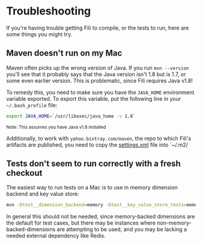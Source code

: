 Troubleshooting
===============

If you're having trouble getting Fili to compile, or the tests to run, here are some things you might try.

Maven doesn't run on my Mac
---------------------------

Maven often picks up the wrong version of Java. If you run `mvn --version` you'll see that it probably says that the
Java version isn't 1.8 but is 1.7, or some even earlier version. This is problematic, since Fili requires Java v1.8!

To remedy this, you need to make sure you have the `JAVA_HOME` environment variable exported. To export this variable, 
put the following line in your `~/.bash_profile` file:
 
```bash
export JAVA_HOME=`/usr/libexec/java_home -v 1.8`
```
<sub>Note: This assumes you have Java v1.8 installed</sub>

Additionally, to work with `yahoo.bintray.com/maven`, the repo to which Fili's artifacts are published, you need to copy
the [settings.xml](settings.xml) file into `~/.m2/

Tests don't seem to run correctly with a fresh checkout
-------------------------------------------------------

The easiest way to run tests on a Mac is to use in memory dimension backend and key value store: 

```bash
mvn -Dtest__dimension_backend=memory -Dtest__key_value_store_tests=memory clean test
```

In general this should not be needed, since memory-backed dimensions are the default for test cases, but there may be
instances where non-memory-backed-dimensions are attempting to be used, and you may be lacking a needed external
dependency like Redis.
